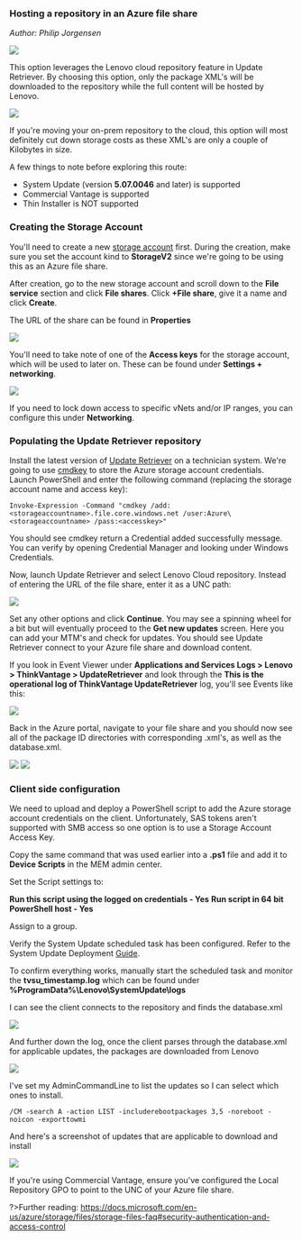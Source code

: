 ### Hosting a repository in an Azure file share 
*Author: Philip Jorgensen*

![](../img/2021/az_fs/azurefs.jpg)

This option leverages the Lenovo cloud repository feature in Update Retriever.  By choosing this option, only the package XML's will be downloaded to the repository while the full content will be hosted by Lenovo. 

![](../img/2021/az_fs/image1.jpg) 

If you're moving your on-prem repository to the cloud, this option will most definitely cut down storage costs as these XML's are only a couple of Kilobytes in size.

A few things to note before exploring this route:

* System Update (version **5.07.0046** and later) is supported
* Commercial Vantage is supported
* Thin Installer is NOT supported

### Creating the Storage Account
You'll need to create a new [storage account](https://docs.microsoft.com/en-us/azure/storage/common/storage-account-create?tabs=azure-portal#create-a-storage-account) first.  During the creation, make sure you set the account kind to **StorageV2** since we're going to be using this as an Azure file share. 

After creation, go to the new storage account and scroll down to the **File service** section and click **File shares**.  Click **+File share**, give it a name and click **Create**.

The URL of the share can be found in **Properties**

![](../img/2021/az_fs/image2.jpg)

You'll need to take note of one of the **Access keys** for the storage account, which will be used to later on.  These can be found under **Settings + networking**.

![](../img/2021/az_fs/image3.jpg)

If you need to lock down access to specific vNets and/or IP ranges, you can configure this under **Networking**.

### Populating the Update Retriever repository
Install the latest version of [Update Retriever](https://support.lenovo.com/solutions/ht037099) on a technician system.  We're going to use [cmdkey](https://docs.microsoft.com/en-us/windows-server/administration/windows-commands/cmdkey) to store the Azure storage account credentials.  Launch PowerShell and enter the following command (replacing the storage account name and access key):
```
Invoke-Expression -Command "cmdkey /add:<storageaccountname>.file.core.windows.net /user:Azure\<storageaccountname> /pass:<accesskey>"
```

You should see cmdkey return a Credential added successfully message.  You can verify by opening Credential Manager and looking under Windows Credentials.

Now, launch Update Retriever and select Lenovo Cloud repository.  Instead of entering the URL of the file share, enter it as a UNC path:

![](../img/2021/az_fs/image4.jpg)

Set any other options and click **Continue**.  You may see a spinning wheel for a bit but will eventually proceed to the **Get new updates** screen.  Here you can add your MTM's and check for updates.  You should see Update Retriever connect to your Azure file share and download content.

If you look in Event Viewer under **Applications and Services Logs > Lenovo > ThinkVantage > UpdateRetriever** and look through the **This is the operational log of ThinkVantage UpdateRetriever** log, you'll see Events like this:

![](../img/2021/az_fs/image5.jpg)

Back in the Azure portal, navigate to your file share and you should now see all of the package ID directories with corresponding .xml's, as well as the database.xml.

![](../img/2021/az_fs/image6.jpg) ![](../img/2021/az_fs/image7.jpg)

### Client side configuration
We need to upload and deploy a PowerShell script to add the Azure storage account credentials on the client.  Unfortunately, SAS tokens aren't supported with SMB access so one option is to use a Storage Account Access Key.

Copy the same command that was used earlier into a **.ps1** file and add it to **Device Scripts** in the MEM admin center.

Set the Script settings to:

**Run this script using the logged on credentials - Yes**
**Run script in 64 bit PowerShell host - Yes**

Assign to a group.

Verify the System Update scheduled task has been configured.  Refer to the System Update Deployment [Guide]((su/su_dg.md)).

To confirm everything works, manually start the scheduled task and monitor the **tvsu_timestamp.log** which can be found under **%ProgramData%\Lenovo\SystemUpdate\logs**

I can see the client connects to the repository and finds the database.xml

![](../img/2021/az_fs/image8.jpg)

And further down the log, once the client parses through the database.xml for applicable updates, the packages are downloaded from Lenovo

![](../img/2021/az_fs/image10.jpg)

I've set my AdminCommandLine to list the updates so I can select which ones to install.

```
/CM -search A -action LIST -includerebootpackages 3,5 -noreboot -noicon -exporttowmi
```

And here's a screenshot of updates that are applicable to download and install

![](../img/2021/az_fs/image11.jpg)

If you're using Commercial Vantage, ensure you've configured the Local Repository GPO to point to the UNC of your Azure file share.

?>Further reading: https://docs.microsoft.com/en-us/azure/storage/files/storage-files-faq#security-authentication-and-access-control